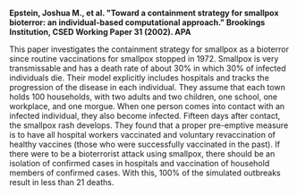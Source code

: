 **Epstein, Joshua M., et al. "Toward a containment strategy for smallpox bioterror: an individual-based computational approach." Brookings Institution, CSED Working Paper 31 (2002).
APA**

This paper investigates the containment strategy for smallpox as a bioterror since routine vaccinations for smallpox stopped in 1972. Smallpox is very transmissable and has a death rate of about 30% in which 30% of infected individuals die. Their model explicitly includes hospitals and tracks the progression of the disease in each individual. They assume that each town holds 100 households, with two adults and two children, one school, one workplace, and one morgue. When one person comes into contact with an infected individual, they also become infected. Fifteen days after contact, the smallpox rash develops. They found that a proper pre-emptive measure is to have all hospital workers vaccinated and voluntary revaccination of healthy vaccines (those who were successfully vaccinated in the past). If there were to be a bioterrorist attack using smallpox, there should be an isolation of confirmed cases in hospitals and vaccination of household members of confirmed cases. With this, 100% of the simulated outbreaks result in less than 21 deaths.

